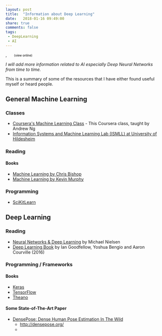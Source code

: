 ```yaml
---
layout: post
title:  "Information about Deep Learning"
date:   2018-01-16 09:49:00
share: true
comments: false
tags:
 - DeepLearning
 - AI
---
```

<!-- https://github.com/pcooksey/bibtex-js/ -->
<script type="text/javascript" src="http://ajax.googleapis.com/ajax/libs/jquery/1.4.2/jquery.min.js"></script>
<script type="text/javascript" src="https://cdn.rawgit.com/pcooksey/bibtex-js/b81606e85986fa8ad0eb66954493bc1c0b3d7ab1/src/bibtex_js.js"></script>

<div class="bibtex_template">
  <div>
    <span class="if year">
      <span class="year"></span>, 
    </span>
    <span class="if author">
      <span class="author" style="font-weight: bold;" ></span>
    </span>
    <span class="title"></span>
    <span class="if url" style="margin-left: 20px">
      <a class="url" style="color:black; font-size:10px">(view online)</a>
    </span>
<!--<div>
  <div style="margin-left: 10px; margin-bottom:5px;">-->
    
  </div>
</div>



*I will add more information related to AI especially Deep Neural Networks from time to time.*


This is a summary of some of the resources that I have either found useful myself or heard people.

## General Machine Learning

### Classes

* [Coursera's Machine Learning Class](https://www.coursera.org/learn/machine-learning "Coursera's Machine Learning Class") - This Coursera class, taught by Andrew Ng
* [Information Systems and Machine Learning Lab (ISMLL) at University of Hildesheim](https://www.ismll.uni-hildesheim.de/lehre/ml2-17s/script/index_en.html "Information Systems and Machine Learning Lab (ISMLL) at University of Hildesheim")

### Reading

#### Books

* [Machine Learning by Chris Bishop](http://www.springer.com/gb/book/9780387310732)
* [Machine Learning by Kevin Murphy](https://mitpress.mit.edu/books/machine-learning-0)

### Programming

* [SciKitLearn](http://scikit-learn.org/stable/ "SciKitLearn")

## Deep Learning

### Reading

* [Neural Networks & Deep Learning](http://neuralnetworksanddeeplearning.com/ "Neural Networks & Deep Learning") by Michael Nielsen
* [Deep Learning Book](http://www.deeplearningbook.org/ "Deep Learning Book") by Ian Goodfellow, Yoshua Bengio and Aaron Courville (2016)

### Programming / Frameworks

#### Books

* [Keras](https://keras.io/ "Keras")
* [TensorFlow](https://www.tensorflow.org/ "TensorFlow")
* [Theano](http://www.deeplearning.net/software/theano/ "Theano")

#### Some State-of-The-Art Paper
<textarea id="bibtex_input" style="display:none;">
@book{Guler2018DensePose,
  title={DensePose: Dense Human Pose Estimation In The Wild},
  author={R\{i}za Alp G\"uler, Natalia Neverova, Iasonas Kokkinos},
  journal={arXiv},
  year={2018}
}
</textarea>

* [DensePose: Dense Human Pose Estimation In The Wild](https://arxiv.org/abs/1802.00434)
  * http://densepose.org/
  * <div id="bibtex_display"></div>
